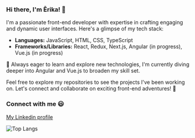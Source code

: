 ### Hi there, I'm Ērika! 👋

I'm a passionate front-end developer with expertise in crafting engaging and dynamic user interfaces. Here's a glimpse of my tech stack:

- **Languages:** JavaScript, HTML, CSS, TypeScript
- **Frameworks/Libraries:** React, Redux, Next.js, Angular (in progress), Vue.js (in progress)

🚀 Always eager to learn and explore new technologies, I'm currently diving deeper into Angular and Vue.js to broaden my skill set.

Feel free to explore my repositories to see the projects I've been working on. Let's connect and collaborate on exciting front-end adventures! 🌟

### Connect with me 😃
[My Linkedin profile](https://www.linkedin.com/in/erikaskubida/)

![Top Langs](https://github-readme-stats.vercel.app/api/top-langs/?username=jevrika&layout=compact&theme=transparent)


